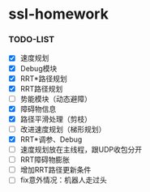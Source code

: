 # ssl-homework

### TODO-LIST

- [x] 速度规划
- [x] Debug模块
- [x] RRT*路径规划
- [x] RRT路径规划
- [ ] 势能模块（动态避障）
- [x] 障碍物信息
- [x] 路径平滑处理（剪枝）
- [ ] 改进速度规划（梯形规划）
- [x] RRT*调参、Debug
- [ ] 速度规划放在主线程，跟UDP收包分开
- [ ] RRT障碍物膨胀
- [ ] 增加RRT路径更新条件
- [ ] fix意外情况：机器人走过头
